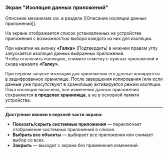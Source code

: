 ### Экран "Изоляция данных приложений"

Описание механизма см. в разделе [[Описание изоляции данных приложений]].

На экране отображается список установленных на устройстве приложений с возможностью выбора каждого из них для изоляции.

При нажатии на иконку **«Галка»** (Подтвердить) в нижнем правом углу запускается изоляция данных выбранных приложений.  
Чтобы отключить изоляцию, снимите отметку с нужных приложений и снова нажмите **«Галку»**.

При первом запуске изоляции для приложения его данные копируются в зашифрованное хранилище. После завершения копирования (или если данные уже присутствуют в хранилище) активируется режим изоляции.  
Пока изоляция включена, все изменения данных приложения сохраняются **в пределах хранилища**, а не в основной памяти устройства.

---

**Доступные иконки в верхней части экрана:**

- **Показать/скрыть системные приложения** — переключает отображение системных приложений в списке.
-  **Выбрать все объекты** — выбирает все приложения или снимает выбор со всех.
-  **Закрыть** — выходит с экрана без применения изменений.